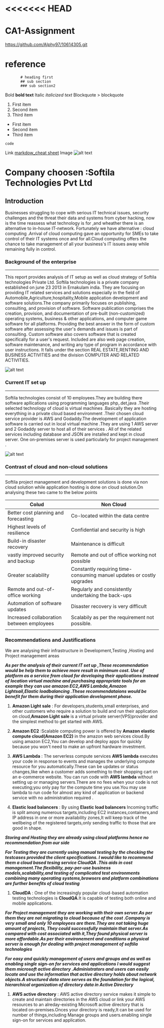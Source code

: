 <<<<<<< HEAD
=======
# CA1-Assignment 
https://github.com/Alphy97/10614305.git
# reference 
           # heading first
           ## sub section
           ### sub section2
Bold	**bold text**
Italic	*italicized text*
Blockquote	> blockquote

1. First item
2. Second item
3. Third item
	
- First item
- Second item
- Third item

`code`

Link	[markdow_cheat sheet](https://www.markdownguide.org/cheat-sheet/)
Image	![alt text](https://www.bing.com/images/search?view=detailV2&ccid=NAi4PT8k&id=59DD8316EDDA8F292AE650E9F1276AC02A2960E8&thid=OIP.NAi4PT8kn24pym5kXDhzKwHaGb&mediaurl=https%3a%2f%2fupload.wikimedia.org%2fwikipedia%2fcommons%2fthumb%2fb%2fbd%2fCheckmark_green.svg%2f1200px-Checkmark_green.svg.png&cdnurl=https%3a%2f%2fth.bing.com%2fth%2fid%2fR.3408b83d3f249f6e29ca6e645c38732b%3frik%3d6GApKsBqJ%252fHpUA%26pid%3dImgRaw%26r%3d0&exph=1042&expw=1200&q=checkmark+image&simid=607998336914706731&FORM=IRPRST&ck=48B478F09B51C36B46E6E731E87FFEE5&selectedIndex=0&idpp=overlayview&ajaxhist=0&ajaxserp=0)

# Company choosen :Softila Technologies Pvt Ltd

## Introduction
Businesses struggling to cope with serious IT technical issues, security challenges and the threat their data and systems from cyber hacking, now is the time reassess what technology is for ,and wheather there is an alternative to in-house IT-network. Fortunately we have alternative : cloud computing .Arrival of cloud computing gave an opportunity for SMEs to take control of their IT systems once and for all.Cloud computing offers the chance to take management of all your business's IT issues away while remaining fully in control.

### **Background of the enterprise**
------------------------------------

This report provides analysis of IT setup as well as cloud strategy of Softila technologies Private Ltd.
Softila technologies is a private company established on june 23 2013 in Ernakulam india.
They are focusing on providing IT related services and solutions especially in the field of Automobile,Agriculture,hospitality,Mobile application development and software solutions.The company primarily focuses on publishing, consulting, and provision of software. Software publication comprises the creation, provision, and documentation of pre-built (non-customized) operating systems, business & other applications, and computer game software for all platforms. Providing the best answer in the form of custom software after assessing the user's demands and issues is part of consulting. Custom software also covers software that is created specifically for a user's request. Included are also web page creation, software maintenance, and writing any type of program in accordance with user instructions.
It falls under the section REAL ESTATE,RENTING AND BUSINESS ACTIVITIES and the division COMPUTER AND RELATED ACTIVITIES.

![alt text](https://encrypted-tbn0.gstatic.com/images?q=tbn:ANd9GcT16LWMQ7MrdTar0NyW0_hUW_kKE4Jd-DWbOXpaOdA-jA&s)
	
### Current IT set up
----------------------

Softila technologies consist of 10 employees.They are building there software apllications using programming languages php,.det,java .Their selected technology of cloud is virtual machines .Basically they are  hosting  everything in a private  cloud based environment .Their chosen cloud service provider is AWS and Godaddy.The development of application software is carried out in local virtual machine .They are using 1 AWS server and 2 Godaddy server to host all of their services . All of the related services including database and JSON are installed and kept in cloud server. One  on-premises server is used particularly for  project management .

![alt text](https://encrypted-tbn0.gstatic.com/images?q=tbn:ANd9GcQ-qf3i77gsc4cLkl9rPXys62fUACpkZ9FQ7PRFkpe4mw&s)
                      
### Contrast of cloud and non-cloud solutions
----------------------------------------------------------
Softila project management and development solutions is done via non cloud solution while application hosting  is done on cloud solution.On analysing these two came to the below points

| Colud                                    | Non Cloud                                                           |
| ---------------------------------------- | --------------------------------------------------------------------|
| Better cost planning and forecasting     |Co-located within the data centre                                    |
| Highest levels of resilience             |Confidential and security is high                                    | 
| Build-in disaster recovery               |Maintenance is difficult                                             |
| vastly improved security and backup      |Remote and out of office working not possible                        |
| Greater scalability                      |Constantly requiring time-consuming manuel updates or costly upgrades|
| Remote and out-of-office working         |Regularly and consistently undertaking the back-ups                  |
| Automation of software updates           |Disaster recovery is very difficult                                  |                                                   | Reduction of cost                        |Underutilised devices                                                |
| Increased collaboration between employees|Scalabily as per the requirement not possible.                       |
|                                          |                                                                     |

### Recommendations and Justifications 

We are analysing their infrastructure in Development,Testing ,Hosting and Project management areas 

***As per the analysis of their current IT set up ,These recommendation would be help them to achieve more result in minimum cost.
Use of platform as a service from cloud for developing their applications instead of location virtual machine and purchasing appropriate tools for an example they can use amazon EC2,AWS Lambda,Amazon Lightsail,Elastic loadbalancing .These recommendataions would be benefit for them during their application development phase.***
   1. **Amazon Light sale** : For developers,students,small enterprises, and other customers who require a solution to build and run their application on cloud,**Amazon Light sale** is a virtual private server(VPS)provider and the simplest method to get started with AWS.
 
  2. **Amazon EC2** :Scalable computing power is offered by **Amazon elastic compute cloud(Amazon EC2)** in the amazon web services cloud.By using amazon EC2,You can develop and deploy apps for quickly because you  won't need to make an upfront hardware investment.

  3. **AWS Lambda** : The serverless compute services **AWS lambda** executes your code in response to events and manages the underlying compute resource for you automatically.These can be updates or status changes,like when a customer adds something to their shopping cart on an e-commerce website.
You can run code with **AWS lambda** without setting up or managing servers.There are no fees when your code is not executing;you only pay for the compute time you use.You may use lambda to run code for almost any kind of application or backend service with no administration required .

 4. **Elastic load balancers** : By using **Elastic load balancers** Incoming traffic is split among numerous targets,including EC2 instances,containers,and IP address in one or more availability zones,It will keep track of the  wellbeing of the registered targets,only sending traffic to those that are good in shape.

***Storing and Hosting they  are already using cloud platforms hence no recommendation from our side***
 

***For Testing they are currently using manual testing by the checking the testcases provided  the client specifications. I would like to recommend them a cloud based tesing service CloudQA .This aids in cost management.The flexibility, pay-per-use business models,scalability,and testing of complicated test environments combining many operating systems,browsers and platform combinations are further benefits of cloud testing***

  1. **CloudDA** : One of the increasingly popular cloud-based automation testing technologies is **CloudQA**.It is capable of testing both online and mobile applications.

***For Project management they are working with their own server.As per them they are not migrating to cloud because of the cost .Company is very small and only 10 employees are there.They are not taking  huge amount of  projects,
They could successfully  maintain that server.As compared with cost associated with it,They found physical server is more affordable.As per their environement and conditions a physical server is enough for dealing with project management of softila technologies***

***For easy and quickly management of users and groups and as well as enabling single sign-on for services and applications I would suggest them microsoft active directory .Administrators and users can easily locate and use the information that active directory holds about network objects.A structured data store serves as the foundation for the logical, hierarchical organization of directory data in Active Directory***

 1. **AWS active directory** : AWS active directory service makes it simple to create and maintain directories in the AWS cloud or link your AWS resources to an alreday-existing Microsoft active directory that is located on-premises.Onces your directory is ready,It can be used  for number of things,including Manage groups and users.enabling single sign-on for services and application.



